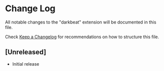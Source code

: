 # Change Log

All notable changes to the "darkbeat" extension will be documented in this file.

Check [Keep a Changelog](http://keepachangelog.com/) for recommendations on how to structure this file.

## [Unreleased]

- Initial release
